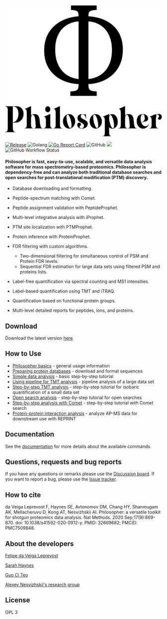 <p align="center">
  <img height="420" width="593" src="/images/philosopher.png">
</p>

[![Release](https://img.shields.io/github/release/nesvilab/philosopher.svg?color=purple&style=for-the-badge)](https://github.com/Nesvilab/philosopher/releases/latest)
![Golang](https://img.shields.io/badge/Go-1.18.2-blue.svg?style=for-the-badge)
[![Go Report Card](https://goreportcard.com/badge/github.com/Nesvilab/philosopher?style=for-the-badge&color=red&logo=appveyor)](https://goreportcard.com/report/github.com/Nesvilab/philosopher)
![GitHub](https://img.shields.io/github/license/Nesvilab/philosopher?style=for-the-badge)
![](https://img.shields.io/github/downloads/Nesvilab/philosopher/total.svg?color=red&style=for-the-badge)
![GitHub Workflow Status](https://img.shields.io/github/workflow/status/Nesvilab/philosopher/philosopher-build?style=for-the-badge)
<!--[![DOI](https://img.shields.io/badge/DOI-doi.org%2F10.5281%2Fzenodo.3909842-9cf?style=for-the-badge)](https://zenodo.org/record/3909842#.XvZXn5YpCAk)-->

#### Philosopher is fast, easy-to-use, scalable, and versatile data analysis software for mass spectrometry-based proteomics. Philosopher is dependency-free and can analyze both traditional database searches and open searches for post-translational modification (PTM) discovery. 

- Database downloading and formatting.

- Peptide-spectrum matching with Comet.

- Peptide assignment validation with PeptideProphet.

- Multi-level integrative analysis with iProphet.

- PTM site localization with PTMProphet.

- Protein inference with ProteinProphet.

- FDR filtering with custom algorithms.

  - Two-dimensional filtering for simultaneous control of PSM and Protein FDR levels.
  - Sequential FDR estimation for large data sets using filtered PSM and proteins lists.

- Label-free quantification via spectral counting and MS1 intensities.

- Label-based quantification using TMT and iTRAQ.

- Quantification based on functional protein groups.

- Multi-level detailed reports for peptides, ions, and proteins.


## Download
Download the latest version [here](https://github.com/nesvilab/philosopher/releases/latest).


## How to Use
- [Philosopher basics](https://github.com/Nesvilab/philosopher/wiki/Philosopher-Basics) - general usage information
- [Preparing protein databases](https://github.com/Nesvilab/philosopher/wiki/How-to-Prepare-a-Protein-Database) - download and format sequences
- [Simple data analysis](https://github.com/Nesvilab/philosopher/wiki/Simple-Data-Analysis) - basic step-by-step tutorial
- [Using pipeline for TMT analysis](https://github.com/Nesvilab/philosopher/wiki/Pipeline-mode-for-TMT-analysis) - pipeline analysis of a large data set
- [Step-by-step TMT analysis](https://github.com/Nesvilab/philosopher/wiki/Step-by-step-TMT-analysis) - step-by-step tutorial for isobaric quantification of a small data set
- [Open search analysis](https://github.com/Nesvilab/philosopher/wiki/Open-Search-Analysis) - step-by-step tutorial for open searches
- [Step-by-step analysis with Comet](https://github.com/Nesvilab/philosopher/wiki/Step-by-step-analysis-with-Comet) - step-by-step tutorial with Comet search
- [Protein-protein interaction analysis](https://github.com/Nesvilab/philosopher/wiki/REPRINT-Analysis) - analyze AP-MS data for downstream use with REPRINT

## Documentation
See the [documentation](https://github.com/Nesvilab/philosopher/wiki/Home) for more details about the available commands.

## Questions, requests and bug reports
If you have any questions or remarks please use the [Discussion board](https://github.com/Nesvilab/philosopher/discussions). If you want to report a bug, please use the [Issue tracker](https://github.com/nesvilab/philosopher/issues).


## How to cite
da Veiga Leprevost F, Haynes SE, Avtonomov DM, Chang HY, Shanmugam AK, Mellacheruvu D, Kong AT, Nesvizhskii AI. Philosopher: a versatile toolkit for shotgun proteomics data analysis. Nat Methods. 2020 Sep;17(9):869-870. doi: 10.1038/s41592-020-0912-y. PMID: 32669682; PMCID: PMC7509848.


## About the developers
[Felipe da Veiga Leprevost](http://prvst.github.io)

[Sarah Haynes](https://scholar.google.com/citations?user=HtRSUKkAAAAJ&hl=en)

[Guo Ci Teo](https://github.com/guoci)

[Alexey Nesvizhskii's research group](http://www.nesvilab.org/)

## License
GPL 3
